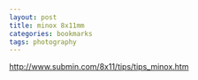```yaml
---
layout: post
title: minox 8x11mm
categories: bookmarks
tags: photography
---
```


http://www.submin.com/8x11/tips/tips_minox.htm
